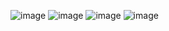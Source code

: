 ![image](https://user-images.githubusercontent.com/66472172/131386169-1b971c19-5be1-433d-aebd-d600045c1613.png)
![image](https://user-images.githubusercontent.com/66472172/131386253-b4912caf-0704-4475-ae24-c707ab841381.png)
![image](https://user-images.githubusercontent.com/66472172/131386324-34b9f5ee-645d-4f3a-bc7e-c71f610b47bc.png)
![image](https://user-images.githubusercontent.com/66472172/131386382-fee07f87-77d8-4b2b-bc4b-165ad51306c5.png)
